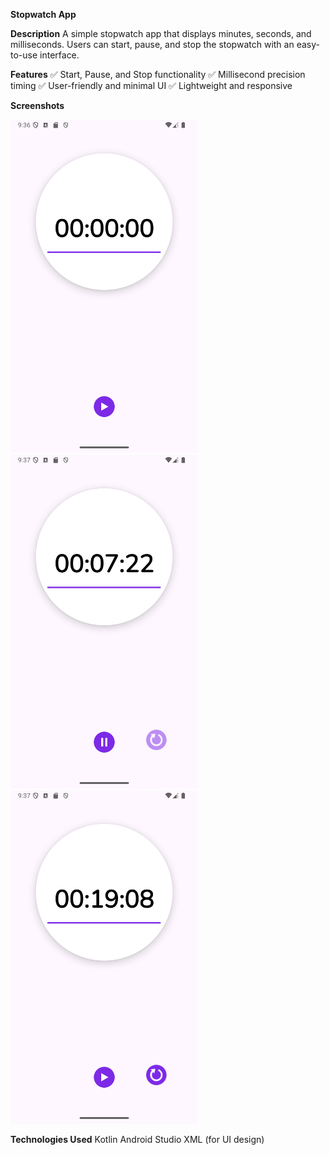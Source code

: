 **Stopwatch App**


**Description**
A simple stopwatch app that displays minutes, seconds, and milliseconds. Users can start, pause, and stop the stopwatch with an easy-to-use interface.

**Features**
✅ Start, Pause, and Stop functionality
✅ Millisecond precision timing
✅ User-friendly and minimal UI
✅ Lightweight and responsive

**Screenshots**

<img src="https://github.com/Chauhanprince00/CODECRAFT_AD_03/blob/master/Screenshot_20250306_093708.png" width="300">
<img src="https://github.com/Chauhanprince00/CODECRAFT_AD_03/blob/master/Screenshot_20250306_093752.png" width="300">
<img src="https://github.com/Chauhanprince00/CODECRAFT_AD_03/blob/master/Screenshot_20250306_093806.png" width="300">

**Technologies Used**
Kotlin
Android Studio
XML (for UI design)
